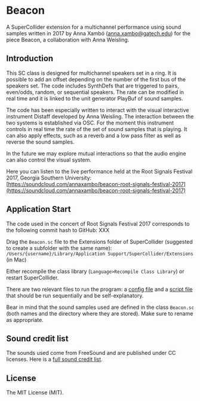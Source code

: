 Beacon
===
A SuperCollider extension for a multichannel performance using sound samples written in 2017 by Anna Xambó (<anna.xambo@gatech.edu>) for the piece Beacon, a collaboration with Anna Weisling. 


Introduction
------------

This SC class is designed for multichannel speakers set in a ring. It is possible to add an offset depending on the number of the first bus of the speakers set. The code includes SynthDefs that are triggered to pairs, even/odds, random, or sequential speakers. The rate can be modified in real time and it is linked to the unit generator PlayBuf of sound samples. 

The code has been especially written to interact with the visual interactive instrument Distaff developed by Anna Weisling. The interaction between the two systems is established via OSC. For the moment this instrument controls in real time the rate of the set of sound samples that is playing. It can also apply effects, such as a reverb and a low pass filter as well as reverse the sound samples.

In the future we may explore mutual interactions so that the audio engine can also control the visual system.

Here you can listen to the live performance held at the Root Signals Festival 2017, Georgia Southern University: [https://soundcloud.com/annaxambo/beacon-root-signals-festival-2017](https://soundcloud.com/annaxambo/beacon-root-signals-festival-2017)


Application Start
----

The code used in the concert of Root Signals Festival 2017 corresponds to the following commit hash to GitHub: XXX

Drag the `Beacon.sc` file to the Extensions folder of SuperCollider (suggested to create a subfolder with the same name): `/Users/{username}/Library/Application Support/SuperCollider/Extensions` (in Mac)

Either recompile the class library (`Language>Recompile Class Library`) or restart SuperCollider.

There are two relevant files to run the program: a [config file](config_RSF17.md) and a [script file](script_RSF17.md) that should be run sequentially and be self-explanatory.

Bear in mind that the sound samples used are defined in the class `Beacon.sc` (both names and the directory where they are stored). Make sure to rename as appropriate.


Sound credit list
----

The sounds used come from FreeSound and are published under CC licenses. Here is a [full sound credit list](sound_credits_RSF17.md).



License
----

The MIT License (MIT).


